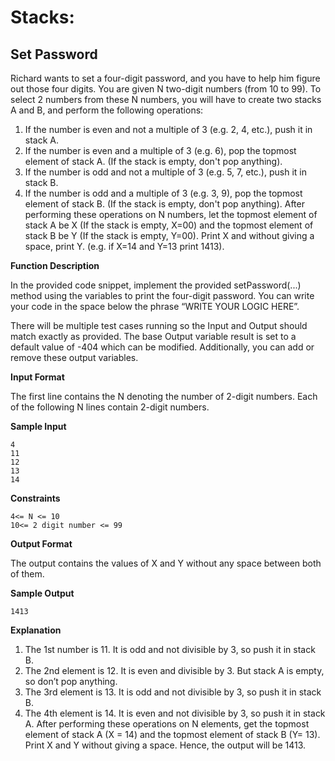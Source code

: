 # Stacks:
## Set Password

Richard wants to set a four-digit password, and you have to help him figure out those four digits.
You are given N two-digit numbers (from 10 to 99). To select 2 numbers from these N numbers, you will have to create two stacks A and B, and perform the following operations:
1. If the number is even and not a multiple of 3 (e.g. 2, 4, etc.), push it in stack A.
2. If the number is even and a multiple of 3 (e.g. 6), pop the topmost element of stack A.
    (If the stack is empty, don't pop anything).
3. If the number is odd and not a multiple of 3 (e.g. 5, 7, etc.), push it in stack B.
4. If the number is odd and a multiple of 3 (e.g. 3, 9), pop the topmost element of stack B.
     (If the stack is empty, don't pop anything).
After performing these operations on N numbers, let the topmost element of stack A be X (If the stack is empty, X=00) and the topmost element of stack B be Y (If the stack is empty, Y=00).
Print X and without giving a space, print Y. (e.g. if X=14 and Y=13 print 1413).

**Function Description**

In the provided code snippet, implement the provided setPassword(...) method using the variables to print the four-digit password. You can write your code in the space below the phrase “WRITE YOUR LOGIC HERE”.

There will be multiple test cases running so the Input and Output should match exactly as provided.
The base Output variable result is set to a default value of -404 which can be modified. Additionally, you can add or remove these output variables.

**Input Format**

The first line contains the N denoting the number of 2-digit numbers.
Each of the following N lines contain 2-digit numbers.
 
**Sample Input**
```
4
11
12
13
14
 ```
 
**Constraints**
```
4<= N <= 10
10<= 2 digit number <= 99
```

**Output Format**

The output contains the values of X and Y without any space between both of them.
 
**Sample Output**
```
1413
```

**Explanation**

1) The 1st number is 11. It is odd and not divisible by 3, so push it in stack B.
2) The 2nd element is 12. It is even and divisible by 3. But stack A is empty, so don’t pop anything.
3) The 3rd element is 13. It is odd and not divisible by 3, so push it in stack B.
4) The 4th element is 14. It is even and not divisible by 3, so push it in stack A.
After performing these operations on N elements, get the topmost element of stack A (X = 14) and the topmost element of stack B (Y= 13).
Print X and Y without giving a space.
Hence, the output will be 1413.
